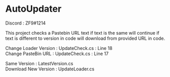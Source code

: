 # AutoUpdater

Discord : ZF9#1214  

This project checks a Pastebin URL text if text is the same will continue if text is different to version in code will download from provided URL in code.  

Change Loader Version : UpdateCheck.cs : Line 18   
Change PasteBin URL   : UpdateCheck.cs : Line 17   

Same Version : LatestVersion.cs   
Download New Version : UpdateLoader.cs   
